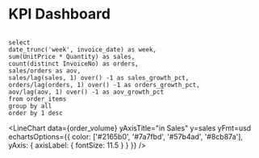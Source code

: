 # KPI Dashboard

```order_volume

select
date_trunc('week', invoice_date) as week,
sum(UnitPrice * Quantity) as sales,
count(distinct InvoiceNo) as orders,
sales/orders as aov,
sales/lag(sales, 1) over() -1 as sales_growth_pct,
orders/lag(orders, 1) over() -1 as orders_growth_pct,
aov/lag(aov, 1) over() -1 as aov_growth_pct
from order_items
group by all
order by 1 desc

```

<!-- <Alert class="border rounded px-4 py-2" status="success">

Et officia sit ea ex tempor dolor esse aute. Magna ad nisi cillum nulla reprehenderit proident adipisicing dolore consectetur magna ut elit.

</Alert> -->

<BigValue data={order_volume} value=sales comparison=sales_growth_pct comparisonTitle="last week"/>
<BigValue data={order_volume} value=orders comparison=orders_growth_pct comparisonTitle="last week"/>
<BigValue data={order_volume} value=aov title="AOV" comparison=aov_growth_pct comparisonTitle="last week"/>

<LineChart 
    data={order_volume} 
    yAxisTitle="in Sales" 
    y=sales
    yFmt=usd
    echartsOptions={{
    color: ['#2165b0', '#7a7fbd', '#57b4ad', '#8cb87a'],
    yAxis: { axisLabel: { fontSize: 11.5 } }
    }}
/>

<!-- <ButtonGroup name=period>
    <ButtonGroupItem valueLabel="Weekly" value="week" />
    <ButtonGroupItem valueLabel="Daily" value="day" />
    <ButtonGroupItem valueLabel="Monthly" value="month" />
</ButtonGroup> -->

<!-- <Alert class="border rounded px-4 py-2">

# Action item

Et officia sit ea ex tempor dolor esse aute. Magna ad nisi cillum nulla reprehenderit proident adipisicing dolore consectetur magna ut elit.

</Alert>

<Alert class="border rounded px-4 py-2">

# Action item

Et officia sit ea ex tempor dolor esse aute. Magna ad nisi cillum nulla reprehenderit proident adipisicing dolore consectetur magna ut elit.

</Alert> -->
